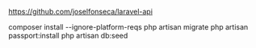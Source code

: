 https://github.com/joselfonseca/laravel-api

composer install --ignore-platform-reqs
php artisan migrate
php artisan passport:install
php artisan db:seed